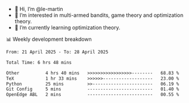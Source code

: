 - 👋 Hi, I’m @le-martin
- 👀 I’m interested in multi-armed bandits, game theory and optimization theory.
- 🌱 I’m currently learning optimization theory.
<!---- 💞️ I’m looking to collaborate on ...
- 📫 How to reach me ...-->

<!---
Tutorial for using WakaTime stats in GitHub profile: https://github.com/athul/waka-readme
-->

📊 Weekly development breakdown
<!--START_SECTION:waka-->

```txt
From: 21 April 2025 - To: 28 April 2025

Total Time: 6 hrs 48 mins

Other          4 hrs 40 mins   >>>>>>>>>>>>>>>>>--------   68.83 %
TeX            1 hr 33 mins    >>>>>>-------------------   23.00 %
Python         25 mins         >>-----------------------   06.19 %
Git Config     5 mins          -------------------------   01.40 %
OpenEdge ABL   2 mins          -------------------------   00.55 %
```

<!--END_SECTION:waka-->

<!---
le-martin/le-martin is a ✨ special ✨ repository because its `README.md` (this file) appears on your GitHub profile.
You can click the Preview link to take a look at your changes.
--->
